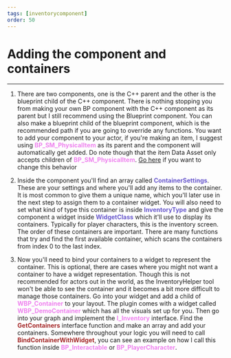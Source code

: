 ```yaml
---
tags: [inventorycomponent]
order: 50
---
```


# Adding the component and containers

---
1. There are two components, one is the C++ parent and the other is the blueprint child of the C++ component. There is nothing stopping you from making your own BP component with the C++ component as its parent but I still recommend using the Blueprint component. You can also make a blueprint child of the blueprint component, which is the recommended path if you are going to override any functions.
You want to add your component to your actor, if you're making an item, I suggest using <span style="color:violet">**BP_SM_PhysicalItem**</span>  as its parent and the component will automatically get added. Do note though that the item Data Asset only accepts children of <span style="color:violet">**BP_SM_PhysicalItem**</span>. [Go here](https://inventoryframework.github.io/classes-and-settings/da_coreitem/#changing-the-physical-actor-class) if you want to change this behavior

2. Inside the component you'll find an array called <span style="color:slateblue">**ContainerSettings**</span>. These are your settings and where you'll add any items to the container. It is most common to give them a unique name, which you'll later use in the next step to assign them to a container widget.
You will also need to set what kind of type this container is inside <span style="color:slateblue">**InventoryType**</span> and give the component a widget inside <span style="color:slateblue">**WidgetClass**</span> which it'll use to display its containers. Typically for player characters, this is the inventory screen.
The order of these containers are important. There are many functions that try and find the first available container, which scans the containers from index 0 to the last index.

3. Now you'll need to bind your containers to a widget to represent the container. This is optional, there are cases where you might not want a container to have a widget representation. Though this is not recommended for actors out in the world, as the InventoryHelper tool won't be able to see the container and it becomes a bit more difficult to manage those containers.
Go into your widget and add a child of <span style="color:violet">**WBP_Container**</span> to your layout. The plugin comes with a widget called <span style="color:violet">**WBP_DemoContainer**</span> which has all the visuals set up for you. Then go into your graph and implement the <span style="color:violet">**I_Inventory**</span> interface. Find the <span style="color:brown">**GetContainers**</span> interface function and make an array and add your containers.
Somewhere throughout your logic you will need to call <span style="color:brown">**BindContainerWithWidget**</span>, you can see an example on how I call this function inside <span style="color:violet">**BP_Interactable**</span> or <span style="color:violet">**BP_PlayerCharacter**</span>.